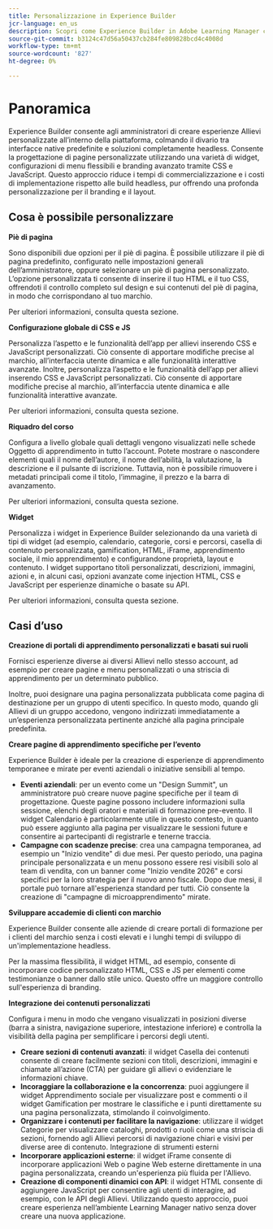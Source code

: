 ```yaml
---
title: Personalizzazione in Experience Builder
jcr-language: en_us
description: Scopri come Experience Builder in Adobe Learning Manager consente una profonda personalizzazione delle esperienze degli Allievi. Configura i piè di pagina, applica CSS e JavaScript globali, regola i riquadri dei corsi e personalizza i widget per creare portali di apprendimento dinamici e con marchio, riducendo al contempo i costi di implementazione.
source-git-commit: b3124c47d56a50437cb284fe809828bcd4c4008d
workflow-type: tm+mt
source-wordcount: '827'
ht-degree: 0%

---
```



# Panoramica

Experience Builder consente agli amministratori di creare esperienze Allievi personalizzate all’interno della piattaforma, colmando il divario tra interfacce native predefinite e soluzioni completamente headless. Consente la progettazione di pagine personalizzate utilizzando una varietà di widget, configurazioni di menu flessibili e branding avanzato tramite CSS e JavaScript. Questo approccio riduce i tempi di commercializzazione e i costi di implementazione rispetto alle build headless, pur offrendo una profonda personalizzazione per il branding e il layout.

## Cosa è possibile personalizzare

**Piè di pagina**

Sono disponibili due opzioni per il piè di pagina. È possibile utilizzare il piè di pagina predefinito, configurato nelle impostazioni generali dell’amministratore, oppure selezionare un piè di pagina personalizzato. L’opzione personalizzata ti consente di inserire il tuo HTML e il tuo CSS, offrendoti il controllo completo sul design e sui contenuti del piè di pagina, in modo che corrispondano al tuo marchio.

Per ulteriori informazioni, consulta questa sezione.

**Configurazione globale di CSS e JS**

Personalizza l’aspetto e le funzionalità dell’app per allievi inserendo CSS e JavaScript personalizzati. Ciò consente di apportare modifiche precise al marchio, all’interfaccia utente dinamica e alle funzionalità interattive avanzate. Inoltre, personalizza l’aspetto e le funzionalità dell’app per allievi inserendo CSS e JavaScript personalizzati. Ciò consente di apportare modifiche precise al marchio, all’interfaccia utente dinamica e alle funzionalità interattive avanzate.

Per ulteriori informazioni, consulta questa sezione.

**Riquadro del corso**

Configura a livello globale quali dettagli vengono visualizzati nelle schede Oggetto di apprendimento in tutto l’account. Potete mostrare o nascondere elementi quali il nome dell’autore, il nome dell’abilità, la valutazione, la descrizione e il pulsante di iscrizione. Tuttavia, non è possibile rimuovere i metadati principali come il titolo, l’immagine, il prezzo e la barra di avanzamento.

Per ulteriori informazioni, consulta questa sezione.

**Widget**

Personalizza i widget in Experience Builder selezionando da una varietà di tipi di widget (ad esempio, calendario, categorie, corsi e percorsi, casella di contenuto personalizzata, gamification, HTML, iFrame, apprendimento sociale, il mio apprendimento) e configurandone proprietà, layout e contenuto. I widget supportano titoli personalizzati, descrizioni, immagini, azioni e, in alcuni casi, opzioni avanzate come injection HTML, CSS e JavaScript per esperienze dinamiche o basate su API.

Per ulteriori informazioni, consulta questa sezione.

## Casi d’uso

**Creazione di portali di apprendimento personalizzati e basati sui ruoli**

Fornisci esperienze diverse ai diversi Allievi nello stesso account, ad esempio per creare pagine e menu personalizzati o una striscia di apprendimento per un determinato pubblico.

Inoltre, puoi designare una pagina personalizzata pubblicata come pagina di destinazione per un gruppo di utenti specifico. In questo modo, quando gli Allievi di un gruppo accedono, vengono indirizzati immediatamente a un’esperienza personalizzata pertinente anziché alla pagina principale predefinita.

**Creare pagine di apprendimento specifiche per l’evento**

Experience Builder è ideale per la creazione di esperienze di apprendimento temporanee e mirate per eventi aziendali o iniziative sensibili al tempo.

* **Eventi aziendali**: per un evento come un &quot;Design Summit&quot;, un amministratore può creare nuove pagine specifiche per il team di progettazione. Queste pagine possono includere informazioni sulla sessione, elenchi degli oratori e materiali di formazione pre-evento. Il widget Calendario è particolarmente utile in questo contesto, in quanto può essere aggiunto alla pagina per visualizzare le sessioni future e consentire ai partecipanti di registrarle e tenerne traccia.
* **Campagne con scadenze precise**: crea una campagna temporanea, ad esempio un &quot;Inizio vendite&quot; di due mesi. Per questo periodo, una pagina principale personalizzata e un menu possono essere resi visibili solo al team di vendita, con un banner come &quot;Inizio vendite 2026&quot; e corsi specifici per la loro strategia per il nuovo anno fiscale. Dopo due mesi, il portale può tornare all&#39;esperienza standard per tutti. Ciò consente la creazione di &quot;campagne di microapprendimento&quot; mirate.

**Sviluppare accademie di clienti con marchio**

Experience Builder consente alle aziende di creare portali di formazione per i clienti del marchio senza i costi elevati e i lunghi tempi di sviluppo di un&#39;implementazione headless.

Per la massima flessibilità, il widget HTML, ad esempio, consente di incorporare codice personalizzato HTML, CSS e JS per elementi come testimonianze o banner dallo stile unico. Questo offre un maggiore controllo sull&#39;esperienza di branding.

**Integrazione dei contenuti personalizzati**

Configura i menu in modo che vengano visualizzati in posizioni diverse (barra a sinistra, navigazione superiore, intestazione inferiore) e controlla la visibilità della pagina per semplificare i percorsi degli utenti.

* **Creare sezioni di contenuti avanzati**: il widget Casella dei contenuti consente di creare facilmente sezioni con titoli, descrizioni, immagini e chiamate all’azione (CTA) per guidare gli allievi o evidenziare le informazioni chiave.
* **Incoraggiare la collaborazione e la concorrenza**: puoi aggiungere il widget Apprendimento sociale per visualizzare post e commenti o il widget Gamification per mostrare le classifiche e i punti direttamente su una pagina personalizzata, stimolando il coinvolgimento.
* **Organizzare i contenuti per facilitare la navigazione**: utilizzare il widget Categorie per visualizzare cataloghi, prodotti o ruoli come una striscia di sezioni, fornendo agli Allievi percorsi di navigazione chiari e visivi per diverse aree di contenuto.
Integrazione di strumenti esterni
* **Incorporare applicazioni esterne**: il widget iFrame consente di incorporare applicazioni Web o pagine Web esterne direttamente in una pagina personalizzata, creando un&#39;esperienza più fluida per l&#39;Allievo.
* **Creazione di componenti dinamici con API**: il widget HTML consente di aggiungere JavaScript per consentire agli utenti di interagire, ad esempio, con le API degli Allievi. Utilizzando questo approccio, puoi creare esperienza nell’ambiente Learning Manager nativo senza dover creare una nuova applicazione.


